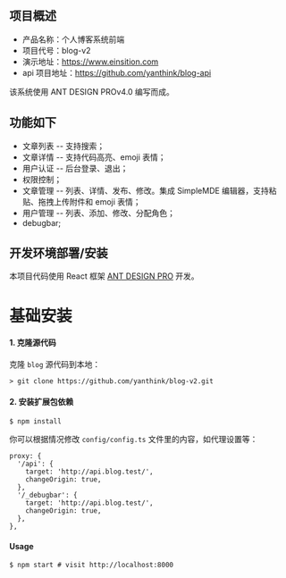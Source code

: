 ## 项目概述

- 产品名称：个人博客系统前端
- 项目代号：blog-v2
- 演示地址：https://www.einsition.com
- api 项目地址：https://github.com/yanthink/blog-api

该系统使用 ANT DESIGN PROv4.0 编写而成。

## 功能如下

- 文章列表 -- 支持搜索；
- 文章详情 -- 支持代码高亮、emoji 表情；
- 用户认证 -- 后台登录、退出；
- 权限控制；
- 文章管理 -- 列表、详情、发布、修改。集成 SimpleMDE 编辑器，支持粘贴、拖拽上传附件和 emoji 表情；
- 用户管理 -- 列表、添加、修改、分配角色；
- debugbar;

## 开发环境部署/安装

本项目代码使用 React 框架 [ANT DESIGN PRO](https://pro.ant.design/index-cn) 开发。

# 基础安装

#### 1. 克隆源代码

克隆 `blog` 源代码到本地：

    > git clone https://github.com/yanthink/blog-v2.git

#### 2. 安装扩展包依赖

```shell
$ npm install
```

你可以根据情况修改 `config/config.ts` 文件里的内容，如代理设置等：

```
proxy: {
  '/api': {
    target: 'http://api.blog.test/',
    changeOrigin: true,
  },
  '/_debugbar': {
    target: 'http://api.blog.test/',
    changeOrigin: true,
  },
},
```

#### Usage

```shell
$ npm start # visit http://localhost:8000
```

